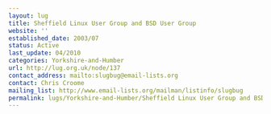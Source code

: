 ```yaml
---
layout: lug
title: Sheffield Linux User Group and BSD User Group
website: ''
established_date: 2003/07
status: Active
last_update: 04/2010
categories: Yorkshire-and-Humber
url: http://lug.org.uk/node/137
contact_address: mailto:slugbug@email-lists.org
contact: Chris Croome
mailing_list: http://www.email-lists.org/mailman/listinfo/slugbug
permalink: lugs/Yorkshire-and-Humber/Sheffield Linux User Group and BSD User Group/
---
```

